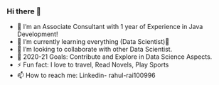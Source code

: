### Hi there 👋
- 🔭 I’m an Associate Consultant with 1 year of Experience in Java Development!
- 🌱 I’m currently learning everything (Data Scientist)🤣
- 👯 I’m looking to collaborate with other Data Scientist.
- 🥅 2020-21 Goals: Contribute and Explore in Data Science Aspects.
- ⚡ Fun fact: I love to travel, Read Novels, Play Sports
- 📫 How to reach me: Linkedin- rahul-rai100996

